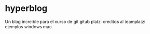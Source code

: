 # hyperblog
Un blog increible para el curso de git gitub platzi 
creditos al teamplatzi
ejemplos windows mac
